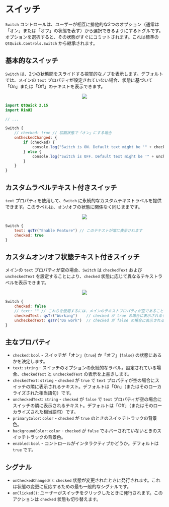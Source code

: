 # スイッチ

`Switch` コントロールは、ユーザーが相互に排他的な2つのオプション（通常は「オン」または「オフ」の状態を表す）から選択できるようにするトグルです。オプションを選択すると、その状態がすぐにコミットされます。これは標準の `QtQuick.Controls.Switch` から継承されます。

## 基本的なスイッチ

`Switch` は、2つの状態間をスライドする視覚的なノブを表示します。デフォルトでは、メインの `text` プロパティが設定されていない場合、状態に基づいて「On」または「Off」のテキストを表示できます。

<div align="center">
  <img src="/assets/images/BasicInput/Switch/switch-basic.png"> <!-- Placeholder: 画像パスは確認または作成が必要です -->
</div>

```qml
import QtQuick 2.15
import RinUI

// ...

Switch {
    // checked: true // 初期状態で「オン」にする場合
    onCheckedChanged: {
        if (checked) {
            console.log("Switch is ON. Default text might be '" + checkedText + "'");
        } else {
            console.log("Switch is OFF. Default text might be '" + uncheckedText + "'");
        }
    }
}
```

## カスタムラベルテキスト付きスイッチ

`text` プロパティを使用して、`Switch` に永続的なカスタムテキストラベルを提供できます。このラベルは、オン/オフの状態に関係なく同じままです。

<div align="center">
  <img src="/assets/images/BasicInput/Switch/switch-custom-text.png"> <!-- Placeholder: 画像パスは確認または作成が必要です -->
</div>

```qml
Switch {
    text: qsTr("Enable Feature") // このテキストが常に表示されます
    checked: true
}
```

## カスタムオン/オフ状態テキスト付きスイッチ

メインの `text` プロパティが空の場合、`Switch` は `checkedText` および `uncheckedText` を設定することにより、`checked` 状態に応じて異なるテキストラベルを表示できます。

<div align="center">
  <img src="/assets/images/BasicInput/Switch/switch-on-off-text.png"> <!-- Placeholder: 画像パスは確認または作成が必要です -->
</div>

```qml
Switch {
    checked: false
    // text: "" // これらを使用するには、メインのテキストプロパティが空であることを確認してください
    checkedText: qsTr("Working")    // checked が true の場合に表示されるテキスト
    uncheckedText: qsTr("Do work")  // checked が false の場合に表示されるテキスト
}
```

## 主なプロパティ

*   `checked`: `bool` - スイッチが「オン」(`true`) か「オフ」(`false`) の状態にあるかを決定します。
*   `text`: `string` - スイッチのオプションの永続的なラベル。設定されている場合、`checkedText` と `uncheckedText` の表示を上書きします。
*   `checkedText`: `string` - `checked` が `true` で `text` プロパティが空の場合にスイッチの隣に表示されるテキスト。デフォルトは「On」（またはそのローカライズされた相当語句）です。
*   `uncheckedText`: `string` - `checked` が `false` で `text` プロパティが空の場合にスイッチの隣に表示されるテキスト。デフォルトは「Off」（またはそのローカライズされた相当語句）です。
*   `primaryColor`: `color` - `checked` が `true` のときのスイッチトラックの背景色。
*   `backgroundColor`: `color` - `checked` が `false` でホバーされていないときのスイッチトラックの背景色。
*   `enabled`: `bool` - コントロールがインタラクティブかどうか。デフォルトは `true` です。

## シグナル

*   `onCheckedChanged()`: `checked` 状態が変更されたときに発行されます。これは状態の変更に反応するための最も一般的なシグナルです。
*   `onClicked()`: ユーザーがスイッチをクリックしたときに発行されます。このアクションは `checked` 状態も切り替えます。

```
